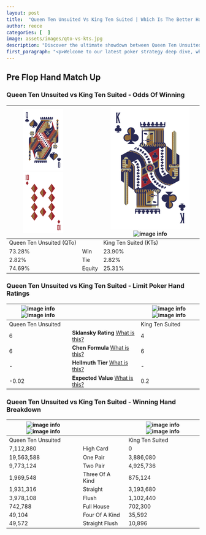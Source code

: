 ```yaml
---
layout: post
title:  "Queen Ten Unsuited Vs King Ten Suited | Which Is The Better Hand In Poker? A Complete Guide"
author: reece
categories: [  ]
image: assets/images/qto-vs-kts.jpg
description: "Discover the ultimate showdown between Queen Ten Unsuited and King Ten Suited in poker! Uncover the odds, strategies, and scenarios where one hand triumphs over the other. Get ready to up your poker game with this thrilling analysis."
first_paragraph: "<p>Welcome to our latest poker strategy deep dive, where we're pitting two distinct hands against each other in a high-stakes showdown: Queen Ten Unsuited vs King Ten Suited.</p><p>In the dynamic world of poker, every decision counts, and knowing which hand holds the upper hand is key to your success at the table.</p><p>In this article, we'll dissect these two hands, explore the scenarios where one dominates the other, and equip you with the knowledge to make strategic choices that can tip the odds in your favor.</p><p>Get ready to unravel the intriguing dynamics of these poker hands and elevate your game to new heights.</p>"
---
```




[comment]: # (sp0)

## Pre Flop Hand Match Up

<div class="table hand-ratings" markdown="1"> 



### Queen Ten Unsuited vs King Ten Suited - Odds Of Winning


    
| ![image info](assets/images/hand1/Q.png) ![image info](assets/images/hand1/To.png) |  | ![image info](assets/images/hand2/K.png) ![image info](assets/images/hand2/Ts.png) |
| -------- | -------- | -------- |
| Queen Ten Unsuited (QTo) |  | King Ten Suited (KTs) |
| 73.28% | Win | 23.90% |
| 2.82% | Tie | 2.82% |
| 74.69% | Equity | 25.31% |




[comment]: # (sp1)



### Queen Ten Unsuited vs King Ten Suited - Limit Poker Hand Ratings


    
| ![image info](https://www.riverpairs.com/assets/images/hand1/Q.png) ![image info](https://www.riverpairs.com/assets/images/hand1/To.png) |  | ![image info](https://www.riverpairs.com/assets/images/hand2/K.png) ![image info](https://www.riverpairs.com/assets/images/hand2/Ts.png) |
| -------- | -------- | -------- |
| Queen Ten Unsuited |  | King Ten Suited |
| 6 | **Sklansky Rating** [What is this?](/sklansky-rating-explained) | 4 |
| 6 | **Chen Formula** [What is this?](/chen-formula-explained) | 6 |
| - | **Hellmuth Tier** [What is this?](/Hellmuth-tier-explained) | - |
| -0.02 | **Expected Value** [What is this?](/expected-value-explained) | 0.2 |




[comment]: # (sp2)



### Queen Ten Unsuited vs King Ten Suited - Winning Hand Breakdown


    
| ![image info](https://www.riverpairs.com/assets/images/hand1/Q.png) ![image info](https://www.riverpairs.com/assets/images/hand1/To.png) |  | ![image info](https://www.riverpairs.com/assets/images/hand2/K.png) ![image info](https://www.riverpairs.com/assets/images/hand2/Ts.png) |
| -------- | -------- | -------- |
| Queen Ten Unsuited |  | King Ten Suited |
| 7,112,880 | High Card | 0 |
| 19,563,588 | One Pair | 3,886,080 |
| 9,773,124 | Two Pair | 4,925,736 |
| 1,969,548 | Three Of A Kind | 875,124 |
| 1,931,316 | Straight | 3,193,680 |
| 3,978,108 | Flush | 1,102,440 |
| 742,788 | Full House | 702,300 |
| 49,104 | Four Of A Kind | 35,592 |
| 49,572 | Straight Flush | 10,896 |




[comment]: # (sp3)



</div>

[comment]: # (sp4)



[comment]: # (sp5)

